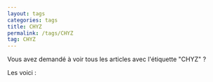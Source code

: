 ```yaml
---
layout: tags
categories: tags
title: CHYZ
permalink: /tags/CHYZ
tag: CHYZ
---
```

Vous avez demandé à voir tous les articles avec l'étiquette "CHYZ" ?

Les voici :
